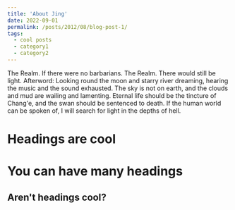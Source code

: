 ```yaml
---
title: 'About Jing'
date: 2022-09-01
permalink: /posts/2012/08/blog-post-1/
tags:
  - cool posts
  - category1
  - category2
---
```


The Realm.
If there were no barbarians.
The Realm.
There would still be light.
Afterword: Looking round the moon and starry river dreaming, hearing the music and the sound exhausted. The sky is not on earth, and the clouds and mud are wailing and lamenting. Eternal life should be the tincture of Chang'e, and the swan should be sentenced to death. If the human world can be spoken of, I will search for light in the depths of hell.

Headings are cool
======

You can have many headings
======

Aren't headings cool?
------
